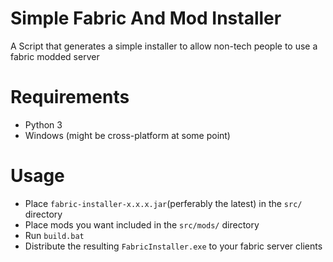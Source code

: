 # Simple Fabric And Mod Installer
A Script that generates a simple installer to allow non-tech people to use a fabric modded server

# Requirements
- Python 3
- Windows (might be cross-platform at some point)

# Usage
- Place `fabric-installer-x.x.x.jar`(perferably the latest) in the `src/` directory
- Place mods you want included in the `src/mods/` directory
- Run `build.bat`
- Distribute the resulting `FabricInstaller.exe` to your fabric server clients
